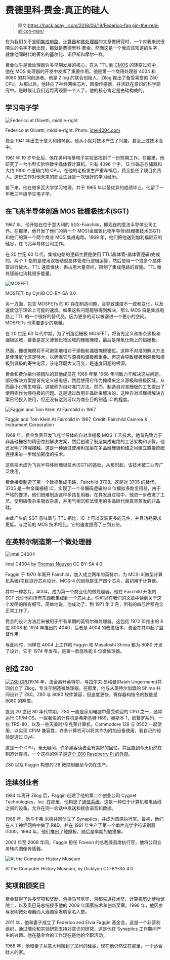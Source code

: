 # 费德里科·费金:真正的硅人

> 原文:[https://hack aday . com/2018/06/19/Federico-fag gin-the-real-silicon-man/](https://hackaday.com/2018/06/19/federico-faggin-the-real-silicon-man/)

在为我们关于[发明集成电路](https://hackaday.com/2017/11/07/how-the-integrated-circuit-came-to-be/)、[计算器](https://hackaday.com/2017/11/27/the-flight-that-made-the-calculator-and-changed-the-world/)和[微处理器](https://hackaday.com/2018/01/29/inventing-the-microprocessor-the-intel-4004/)的文章做研究时，一个对我来说很陌生的名字不断出现，那就是费德里科·费金。然而这是一个我应该知道的名字，就像他同时代的著名的基尔比、诺伊斯和摩尔一样。

费金似乎是微处理器许多早期发展的核心。在从 TTL 到 [CMOS](https://hackaday.com/2015/08/03/how-cmos-works/) 的转变过程中，他在 MOS 处理器的开发中发挥了重要作用。他是第一个商用处理器 4004 和 8080 的共同创造者。他是 Zilog 的联合创始人，Zilog 推出了备受喜爱的 Z80 CPU。从那以后，他转向了神经网络芯片、图像传感器，并活跃在意识的科学研究中。是时候让我们近距离观察一个人了，他的核心肯定是由硅构成的。

## 学习电子学

![Federico at Olivetti, middle-right](../Images/1cbb322351c6d56a2e3e0e215b74da19.png)

Federico at Olivetti, middle-right. Photo: [intel4004.com](http://www.intel4004.com/images/federico_olivetti.jpg)

费金 1941 年出生于意大利维琴察。他从小就对技术产生了兴趣，甚至上过技术高中。

1961 年 19 岁毕业后，他在奥利韦蒂电子实验室找到了一份短期工作。在那里，他研究了一台小型实验性数字晶体管计算机，它有 4096 个字、12 位磁芯存储器和大约 1000 个逻辑门的 CPU。在他的老板发生严重车祸后，费金接任了项目负责人。这份工作对他未来的职业生涯是一次很好的学习经历。

接下来，他在帕多瓦大学学习物理，并于 1965 年以最优异的成绩毕业。他留了一年教三年级学生电子学。

## 在飞兆半导体创造 MOS 硅栅极技术(SGT)

1967 年，他开始在位于意大利的 SGS-Fairchild，即现在的意法半导体公司工作。在那里，他开发了他们的第一个 MOS(金属氧化物半导体)硅栅极技术(SGT)和他们的第一个两个商业 MOS 集成电路。1968 年，他们把他送到加利福尼亚的硅谷，在飞兆半导体公司工作。

在 20 世纪 60 年代，集成电路的逻辑主要是使用 TTL(晶体管-晶体管逻辑)完成的。两个 T 指的是使用双极结型晶体管进行逻辑运算，然后使用一个或多个晶体管进行放大。TTL 速度很快，但占用大量空间，限制了集成电路的容量。TTL 微处理器也消耗很多能量。

![MOSFET](../Images/268b4aa41de2cc053fb4b739cb93fc30.png)

MOSFET, by CyrilB CC-BY-SA 3.0

另一方面，包含 MOSFETs 的 IC 存在制造问题，会导致速度不一致和变化，以及速度低于理论上可能的速度。如果这些问题能够得到解决，那么 MOS 将是集成电路上 TTL 的一个很好的替代品，因为更多的可以被塞进一个更小的空间。MOSFETs 也需要更少的能量。

在 20 世纪 60 年代中期，为了制造铝栅极 MOSFET，将首先定义和掺杂源极和漏极区域，接着是定义薄氧化物区域的栅极掩模，最后是薄氧化物上的铝栅极。

然而，栅极掩模将不可避免地相对于源极和漏极掩模错位。这种不对准的解决方法是使薄氧化区足够大，以确保它与源极和漏极都重叠。但这会导致栅极到源极和栅极到漏极的寄生电容，该电容既大又可变，是速度问题的根源。

费金和费尔柴尔德团队的其他成员在 1966 年至 1968 年间致力于解决这些问题。部分解决方案是首先定义栅电极，然后使用它作为掩模来定义源极和栅极区域，从而最小化寄生电容。这被称为自对准门方法。然而，制造自对准栅极的工艺提出了使用铝作为栅电极的问题。这是通过改用非晶硅来解决的。这种自对准栅极解决方案已经投入使用，但还没有达到可以为商业目的制造 IC 的程度。

![Faggin and Tom Klein At Fairchild in 1967](../Images/866e80f087119d47805f8792733b9719.png)

Faggin and Tom Klein At Fairchild in 1967, Credit: Fairchild Camrea & Instrument Corporation

1968 年，费金负责开发飞兆半导体的自对准栅极 MOS 工艺技术。他首先致力于非晶硅栅极的精密蚀刻解决方案，然后创建了制造集成电路的工艺架构和步骤。他还发明了掩埋接触，这是一种通过使用附加层在多晶硅栅极和结之间建立直接欧姆连接来进一步增加密度的技术。

这些技术成为飞兆半导体硅栅极技术(SGT)的基础，从那时起，该技术被工业界广泛使用。

费金接着制造了第一个硅栅集成电路，Fairchild 3708。这是对 3705 的替代，3705 是一种金属栅极 IC，实现了一个带解码逻辑的 8 位模拟多路复用器，由于严格的要求，他们很难制造这种多路复用器。在其发展过程中，他进一步改进了工艺，使用磷吸杂来吸收杂质，并用气相沉积法使用的多晶硅代替真空蒸发的非晶硅。

由此产生的 SGT 意味着与 TTL 相比，IC 上可以安装更多的元件，并且功耗要求更低。与之前的 MOS 技术相比，它的速度提高了三到五倍。

## 在英特尔制造第一个微处理器

![Intel C4004](../Images/f624b170f2efe17a81a3acc431afdab3.png)

Intel C4004 by [Thomas Nguyen](https://commons.wikimedia.org/wiki/User:Fouky) CC BY-SA 4.0

Faggin 于 1970 年离开 Fairchild，加入成立两年的英特尔，为 MCS-4(微型计算机系统)项目进行芯片设计。MCS-4 的目标是生产四个芯片，最初用于计算器。

其中一种芯片，4004，成为第一个商业化的微处理器。他在 Fairchild 开发的 SGT 允许他将所有东西都集成到一个芯片上。你可以在我们的文章中读到关于这个发明的所有细节。简单地说，他成功了，到 1971 年 3 月，所有的四芯片都完全正常工作了。

费金的设计方法后来被用于所有早期的英特尔微处理器。这包括 1972 年推出的 8 位 8008 和 1974 年推出的 4040，后者是 4004 的改进版本，费金在其中起了监督作用。

与此同时，同样在 4004 上工作的 Faggin 和 Masatoshi Shima 都为 8080 开发了设计。它于 1974 年发布，是第一款高性能 8 位微处理器。

## 创造 Z80

[![Z80 CPU](../Images/856279ea6c18b40887fcd7a0921355fb.png)](https://hackaday.com/wp-content/uploads/2017/01/z80-600.png)1974 年，法金离开英特尔，与拉尔夫·昂格曼(Ralph Ungermann)共同创立了 Zilog，专注于制造微处理器。在那里，他与从英特尔加盟的 Shima 共同设计了 Z80。Z80 与 8080 软件兼容，但速度更快，寄存器和指令的数量是 8080 的两倍。

直到 20 世纪 80 年代中期，Z80 一直是家用电脑中最受欢迎的 CPU 之一，通常运行 CP/M OS。一些著名的计算机是希斯基特 H89，奥斯本 1，凯普罗系列，一些 TRS-80，以及一些天美时/辛克莱计算机。Commodore 128 与 8502 一起使用，以实现 CP/M 兼容性，许多计算机可以将其作为附加设备使用。我自己的经验是通过 Dy4。

这是一个 CPU，毫无疑问，许多黑客读者会有美好的回忆，并且直到今天仍然在制造计算机，一个这样的例子是[这个 Z80 Raspberry Pi 的外观](https://hackaday.com/2017/06/03/z80-based-raspberry-pi-look-alike/)。

Z80 以及 Faggin 构想的 Z8 微控制器至今仍在生产。

## 连续创业者

1984 年离开 Zilog 后，Faggin 创建了他的第二个创业公司 Cygnet Technologies，Inc .在那里，他构思了[通信系统](https://patents.google.com/patent/US4524244A)，这是一种位于计算机和电话线之间的设备，允许在同一会话中发送和接收语音和数据。

1986 年，他与卡弗·米德共同创立了 Synaptics，并成为首席执行官。最初，他们在人工神经网络中做了 R&D，并在 1991 年生产了第一个单片光学字符识别器 I1000。1994 年，他们推出了触摸板，随后是早期的触摸屏。

2003 年至 2008 年间，Faggin 担任 Foveon 的总裁兼首席执行官，他将公司业务转向图像传感器。

![At the Computer History Museum](../Images/3559e437042de1f4d2a4435b79dd4e16.png)

At the Computer History Museum, by Dicklyon CC-BY-SA 4.0

## 奖项和颁奖日

费金获得了许多奖项和奖励，包括马可尼奖、京都先进技术奖、计算机历史博物馆院士，以及奥巴马总统授予他的 2009 年国家技术和创新奖章。1996 年，他因参与发明微处理器而入选国家发明家名人堂。

2011 年，他和妻子成立了 Federico and Elvia Faggin 基金会，这是一个非营利组织，通过理论和实验研究支持对意识的研究，这是他在 Synaptics 工作期间产生的兴趣。他在基金会的工作现在是他的全职活动。

1968 年，他和妻子从意大利搬到了加州的硅谷，现在他仍然住在那里。一个适合硅人的家。